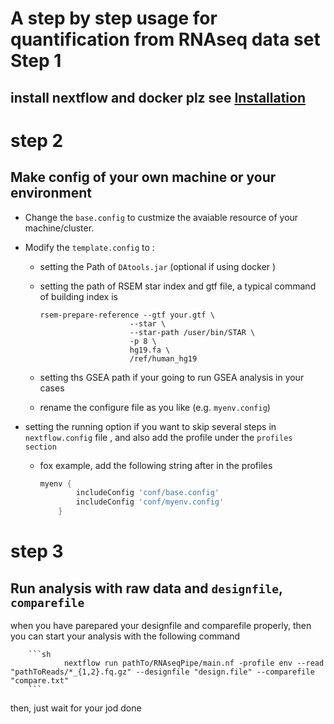 
# A step by step usage for quantification from RNAseq data set Step 1 

## install nextflow and docker plz see [Installation](https://github.com/likelet/RNAseqPipe/blob/master/docs/Installation.md)

# step 2  

## Make config of your own machine or your environment  

* Change the `base.config` to custmize the avaiable resource of your machine/cluster. 

* Modify the `template.config` to :   

    * setting the Path of `DAtools.jar`   (optional if using docker )  

    * setting  the path of RSEM star index and gtf file, a typical command of building index is 

        ```
        rsem-prepare-reference --gtf your.gtf \
                            --star \
                            --star-path /user/bin/STAR \
                            -p 8 \
                            hg19.fa \
                            /ref/human_hg19
        ```    
    * setting ths GSEA path if your going to run GSEA analysis in your cases 

    * rename the configure file as you like (e.g. `myenv.config`)
        
* setting the running option if you want to skip several steps in `nextflow.config` file , and also add the profile under the `profiles section`
   
   * fox example, add the following string after in the profiles
        ```groovy
        myenv {
                includeConfig 'conf/base.config'
                includeConfig 'conf/myenv.config'
            }
        ```

# step 3

## Run analysis with raw data and `designfile`, `comparefile` 

when you have parepared your designfile and comparefile properly, then you can start your analysis with the following command  

        ```sh 
                nextflow run pathTo/RNAseqPipe/main.nf -profile env --read "pathToReads/*_{1,2}.fq.gz" --designfile "design.file" --comparefile "compare.txt"
        ```

then,  just wait for your jod done 

 


